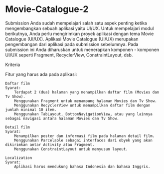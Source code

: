# Movie-Catalogue-2
Submission  Anda sudah mempelajari salah satu aspek penting ketika mengembangkan sebuah aplikasi yaitu UI/UX. Untuk mempelajari modul berikutnya, Anda perlu mengirimkan proyek aplikasi dengan tema Movie Catalogue (UI/UX). Aplikasi Movie Catalogue (UI/UX) merupakan pengembangan dari aplikasi pada submission sebelumnya. Pada submission ini Anda diharuskan untuk menerapkan komponen - komponen UI/UX seperti Fragment, RecyclerView, ConstraintLayout, dsb.

Kriteria

Fitur yang harus ada pada aplikasi:

    Daftar film
    Syarat:
        Terdapat 2 (dua) halaman yang menampilkan daftar film (Movies dan Tv Show).
        Menggunakan Fragment untuk menampung halaman Movies dan Tv Show.
        Menggunakan RecyclerView untuk menampilkan daftar film dengan jumlah minimal 10 item.
        Menggunakan TabLayout, BottomNavigationView, atau yang lainnya sebagai navigasi antara halaman Movies dan Tv Show.

    Detail film
    Syarat:
        Menampilkan poster dan informasi film pada halaman detail film.
        Menggunakan Parcelable sebagai interfaces dari obyek yang akan dikirimkan antar Activity atau Fragment.
        Menggunakan ConstraintLayout untuk menyusun layout.

    Localization
    Syarat:
        Aplikasi harus mendukung bahasa Indonesia dan bahasa Inggris.
